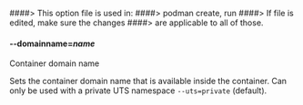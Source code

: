 ####> This option file is used in:
####>   podman create, run
####> If file is edited, make sure the changes
####> are applicable to all of those.
#### **--domainname**=*name*

Container domain name

Sets the container domain name that is available inside the container. Can only be used with a private UTS namespace `--uts=private` (default).
